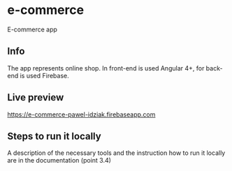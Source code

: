 # e-commerce
E-commerce app 

## Info
The app represents online shop. In front-end is used Angular 4+, for back-end is used Firebase. 

## Live preview

https://e-commerce-pawel-idziak.firebaseapp.com

## Steps to run it locally
A description of the necessary tools and the instruction how to run it locally are  in the documentation (point 3.4)
